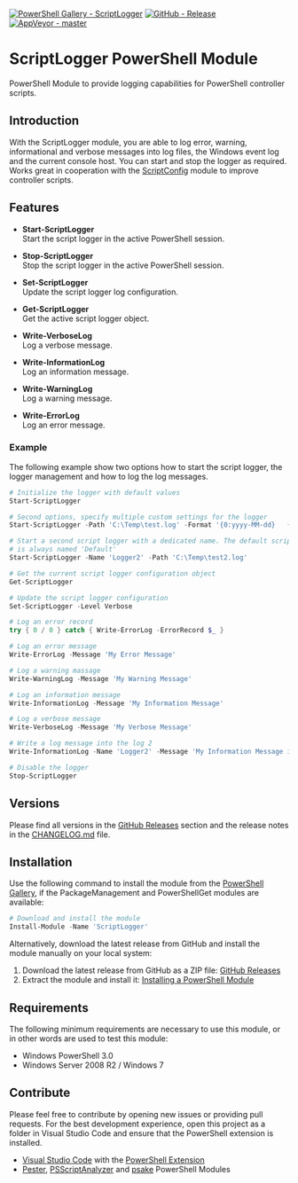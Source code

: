 [![PowerShell Gallery - ScriptLogger](https://img.shields.io/badge/PowerShell_Gallery-ScriptLogger-0072C6.svg)](https://www.powershellgallery.com/packages/ScriptLogger)
[![GitHub - Release](https://img.shields.io/github/release/claudiospizzi/ScriptLogger.svg)](https://github.com/claudiospizzi/ScriptLogger/releases)
[![AppVeyor - master](https://img.shields.io/appveyor/ci/claudiospizzi/ScriptLogger/master.svg)](https://ci.appveyor.com/project/claudiospizzi/ScriptLogger/branch/master)

# ScriptLogger PowerShell Module

PowerShell Module to provide logging capabilities for PowerShell controller
scripts.

## Introduction

With the ScriptLogger module, you are able to log error, warning, informational
and verbose messages into log files, the Windows event log and the current
console host. You can start and stop the logger as required. Works great in
cooperation with the [ScriptConfig] module to improve controller scripts.

## Features

* **Start-ScriptLogger**  
  Start the script logger in the active PowerShell session.

* **Stop-ScriptLogger**  
  Stop the script logger in the active PowerShell session.

* **Set-ScriptLogger**  
  Update the script logger log configuration.

* **Get-ScriptLogger**  
  Get the active script logger object.

* **Write-VerboseLog**  
  Log a verbose message.

* **Write-InformationLog**  
  Log an information message.

* **Write-WarningLog**  
  Log a warning message.

* **Write-ErrorLog**  
  Log an error message.

### Example

The following example show two options how to start the script logger, the
logger management and how to log the log messages.

```powershell
# Initialize the logger with default values
Start-ScriptLogger

# Second options, specify multiple custom settings for the logger
Start-ScriptLogger -Path 'C:\Temp\test.log' -Format '{0:yyyy-MM-dd}   {0:HH:mm:ss}   {1}   {2}   {3,-11}   {4}' -Level Warning -Encoding 'UTF8' -NoEventLog -NoConsoleOutput

# Start a second script logger with a dedicated name. The default script logger
# is always named 'Default'
Start-ScriptLogger -Name 'Logger2' -Path 'C:\Temp\test2.log'

# Get the current script logger configuration object
Get-ScriptLogger

# Update the script logger configuration
Set-ScriptLogger -Level Verbose

# Log an error record
try { 0 / 0 } catch { Write-ErrorLog -ErrorRecord $_ }

# Log an error message
Write-ErrorLog -Message 'My Error Message'

# Log a warning massage
Write-WarningLog -Message 'My Warning Message'

# Log an information message
Write-InformationLog -Message 'My Information Message'

# Log a verbose message
Write-VerboseLog -Message 'My Verbose Message'

# Write a log message into the log 2
Write-InformationLog -Name 'Logger2' -Message 'My Information Message in Log 2'

# Disable the logger
Stop-ScriptLogger
```

## Versions

Please find all versions in the [GitHub Releases] section and the release notes
in the [CHANGELOG.md] file.

## Installation

Use the following command to install the module from the [PowerShell Gallery],
if the PackageManagement and PowerShellGet modules are available:

```powershell
# Download and install the module
Install-Module -Name 'ScriptLogger'
```

Alternatively, download the latest release from GitHub and install the module
manually on your local system:

1. Download the latest release from GitHub as a ZIP file: [GitHub Releases]
2. Extract the module and install it: [Installing a PowerShell Module]

## Requirements

The following minimum requirements are necessary to use this module, or in other
words are used to test this module:

* Windows PowerShell 3.0
* Windows Server 2008 R2 / Windows 7

## Contribute

Please feel free to contribute by opening new issues or providing pull requests.
For the best development experience, open this project as a folder in Visual
Studio Code and ensure that the PowerShell extension is installed.

* [Visual Studio Code] with the [PowerShell Extension]
* [Pester], [PSScriptAnalyzer] and [psake] PowerShell Modules

[ScriptConfig]: https://github.com/claudiospizzi/ScriptConfig

[PowerShell Gallery]: https://www.powershellgallery.com/packages/ScriptLogger
[GitHub Releases]: https://github.com/claudiospizzi/ScriptLogger/releases
[Installing a PowerShell Module]: https://msdn.microsoft.com/en-us/library/dd878350

[CHANGELOG.md]: CHANGELOG.md

[Visual Studio Code]: https://code.visualstudio.com/
[PowerShell Extension]: https://marketplace.visualstudio.com/items?itemName=ms-vscode.PowerShell
[Pester]: https://www.powershellgallery.com/packages/Pester
[PSScriptAnalyzer]: https://www.powershellgallery.com/packages/PSScriptAnalyzer
[psake]: https://www.powershellgallery.com/packages/psake
